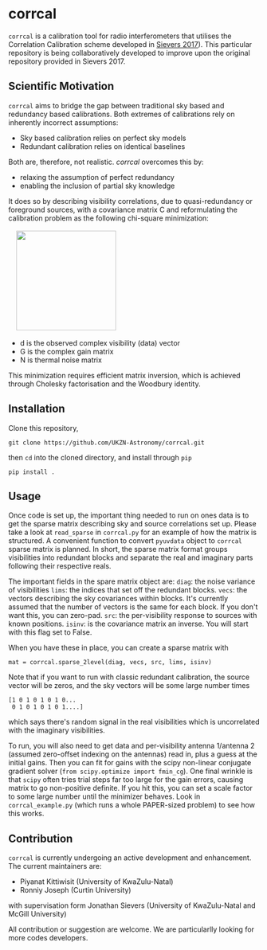 # corrcal
`corrcal` is a calibration tool for radio interferometers that utilises the 
Correlation Calibration scheme developed in
[Sievers 2017](https://arxiv.org/abs/1701.01860)). This particular repository 
is being collaboratively developed to improve upon the original repository 
provided in Sievers 2017.


## Scientific Motivation
`corrcal` aims to bridge the gap between traditional sky based and redundancy 
based calibrations. Both extremes of calibrations rely on inherently incorrect 
assumptions:
* Sky based calibration relies on perfect sky models
* Redundant calibration relies on identical baselines

Both are, therefore, not realistic. _corrcal_ overcomes this by:
* relaxing the assumption of perfect redundancy
* enabling the inclusion of partial sky knowledge
    
It does so by describing visibility correlations, due to quasi-redundancy or 
foreground sources, with a covariance matrix C and reformulating the 
calibration problem as the following chi-square minimization:
<br/>
<br/>
&nbsp;&nbsp;&nbsp;&nbsp;<img width=200px src="https://render.githubusercontent.com/render/math?math=\chi^{2}=d^{\dagger}(N + GCG)^{-1}d">
<br/>

* d is the observed complex visibility (data) vector
* G is the complex gain matrix
* N is thermal noise matrix

This minimization requires efficient matrix inversion, which is achieved 
through Cholesky factorisation and the Woodbury identity. 

## Installation

Clone this repository,

```
git clone https://github.com/UKZN-Astronomy/corrcal.git
```

then `cd` into the cloned directory, and install through `pip`

```
pip install .
```


## Usage
Once code is set up, the important thing needed to run on ones data is
to get the sparse matrix describing sky and source correlations set
up. Please take a look at `read_sparse` in `corrcal.py` for an example of 
how the matrix is structured. A convenient function to convert `pyuvdata` 
object to `corrcal` sparse matrix is planned.
In short, the sparse matrix format groups visibilities into redundant blocks 
and separate the real and imaginary parts following their respective reals. 

The important fields in the spare matrix object are:
`diag`:  the noise variance of visibilities
`lims`:  the indices that set off the redundant blocks.
`vecs`:  the vectors describing the sky covariances within blocks.  It's
       currently assumed that the number of vectors is the same for
       each block.  If you don't want this, you can zero-pad.
`src`:   the per-visibility response to sources with known positions.
`isinv`: is the covariance matrix an inverse.  You will start with this 
       flag set to False.

When you have these in place, you can create a sparse matrix with
``` 
mat = corrcal.sparse_2level(diag, vecs, src, lims, isinv)
```

Note that if you want to run with classic redundant calibration, the
source vector will be zeros, and the sky vectors will be some large
number times

```
[1 0 1 0 1 0 1 0...
 0 1 0 1 0 1 0 1....]
```

which says there's random signal in the real visibilities which is
uncorrelated with the imaginary visibilities.  

To run, you will also need to get data and per-visibility antenna
1/antenna 2 (assumed zero-offset indexing on the antennas) read in,
plus a guess at the initial gains. Then you can
fit for gains with the scipy non-linear conjugate gradient solver
(`from scipy.optimize import fmin_cg`).  One final wrinkle is that `scipy`
often tries trial steps far too large for the gain errors, causing
matrix to go non-positive definite.  If you hit this, you can set a
scale factor to some large number until the minimizer behaves.  Look
in `corrcal_example.py` (which runs a whole PAPER-sized problem) to see
how this works.

## Contribution
`corrcal` is currently undergoing an active development and enhancement.
The current maintainers are:

* Piyanat Kittiwisit (University of KwaZulu-Natal)
* Ronniy Joseph (Curtin University)

with supervisation form Jonathan Sievers (University of KwaZulu-Natal and 
McGill University)

All contribution or suggestion are welcome. We are particularlly looking for
more codes developers.
